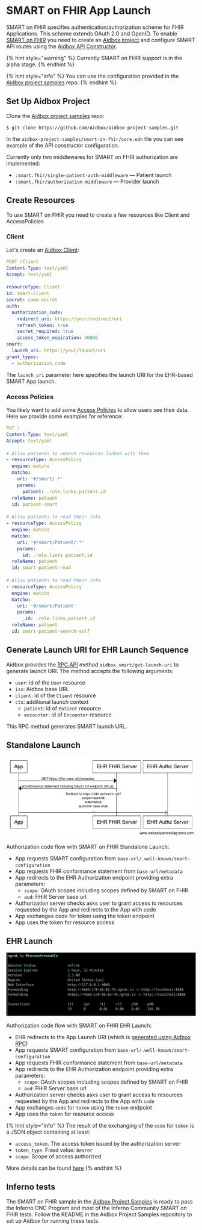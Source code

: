 # SMART on FHIR App Launch

SMART on FHIR specifies authentication/authorization scheme for FHIR Applications. This scheme extends OAuth 2.0 and OpenID. To enable [SMART on FHIR](https://smarthealthit.org/) you need to create an [Aidbox project](../../../aidbox-configuration/aidbox-zen-lang-project/) and configure SMART API routes using the [Aidbox API Constructor](../../../aidbox-configuration/aidbox-api-constructor.md).

{% hint style="warning" %}
Currently SMART on FHIR support is in the alpha stage.
{% endhint %}

{% hint style="info" %}
You can use the configuration provided in the [Aidbox project samples](https://github.com/Aidbox/aidbox-project-samples) repo.
{% endhint %}

## Set Up Aidbox Project

Clone the [Aidbox project samples](https://github.com/Aidbox/aidbox-project-samples) repo:

```shell-session
$ git clone https://github.com/Aidbox/aidbox-project-samples.git
```

In the `aidbox-project-samples/smart-on-fhir/core.edn` file you can see example of the API constructor configuration.

Currently only two middlewares for SMART on FHIR authorization are implemented:

* `:smart.fhir/single-patient-auth-middleware` — Patient launch
* `:smart.fhir/authorization-middleware` — Provider launch    &#x20;

## Create Resources

To use SMART on FHIR you need to create a few resources like Client and AccessPolicies

### Client

Let's create an [Aidbox Client](https://docs.aidbox.app/security-and-access-control-1/overview#client):

```yaml
POST /Client
Content-Type: text/yaml
Accept: text/yaml

resourceType: Client
id: smart-client
secret: some-secret
auth:
  authorization_code:
    redirect_uri: https://your/redirect/uri
    refresh_token: true
    secret_required: true
    access_token_expiration: 36000
smart:
  launch_uri: https://your/launch/uri
grant_types:
  - authorization_code
```

The `launch_uri` parameter here specifies the launch URI for the EHR-based SMART App launch.

### Access Policies

You likely want to add some [Access Policies](../../security/) to allow users see their data. Here we provide some examples for reference:

```yaml
PUT /
Content-Type: text/yaml
Accept: text/yaml

# Allow patients to search resources linked with them
- resourceType: AccessPolicy
  engine: matcho
  matcho:
    uri: '#/smart/.*'
    params:
      patient: .role.links.patient.id
  roleName: patient
  id: patient-smart

# Allow patients to read their info
- resourceType: AccessPolicy
  engine: matcho
  matcho:
    uri: '#/smart/Patient/.*'
    params:
      id: .role.links.patient.id
  roleName: patient
  id: smart-patient-read

# Allow patients to read their info
- resourceType: AccessPolicy
  engine: matcho
  matcho:
    uri: '#/smart/Patient'
    params:
      _id: .role.links.patient.id
  roleName: patient
  id: smart-patient-search-self
```

## Generate Launch URI for EHR Launch Sequence

Aidbox provides the [RPC API](../../../api-1/rpc-api.md) method `aidbox.smart/get-launch-uri` to generate launch URI. The method accepts the following arguments:

* `user`: id of the `User` resource
* `iss`: Aidbox base URL
* `client`: id of the `Client` resource
* `ctx`: additional launch context
  * `patient`: id of  `Patient` resource
  * `encounter`: id of `Encounter` resource

This RPC method generates SMART launch URL.

## Standalone Launch

![Standalone launch sequence](<../../../.gitbook/assets/image (101).png>)

Authorization code flow with SMART on FHIR Standalone Launch:

* App requests SMART configuration from `base-url/.well-known/smart-configuration`
* App requests FHIR conformance statement from `base-url/metadata`
* App redirects to the EHR Authorization endpoint providing extra parameters:
  * `scope`: OAuth scopes including scopes defined by SMART on FHIR
  * `aud`: FHIR Server base url
* Authorization server checks asks user to grant access to resources requested by the App and redirects to the App with code
* App exchanges code for token using the token endpoint
* App uses the token for resource access

## EHR Launch

![EHR Launch Sequence](<../../../.gitbook/assets/image (93) (1).png>)



Authorization code flow with SMART on FHIR EHR Launch:

* EHR redirects to the App Launch URI (which is [generated using Aidbox RPC](smart-on-fhir-app-launch.md#generate-launch-uri-for-ehr-launch-sequence))
* App requests SMART configuration from `base-url/.well-known/smart-configuration`
* App requests FHIR conformance statement from `base-url/metadata`
* App redirects to the EHR Authorization endpoint providing extra parameters:
  * `scope`: OAuth scopes including scopes defined by SMART on FHIR
  * `aud`: FHIR Server base url
* Authorization server checks asks user to grant access to resources requested by the App and redirects to the App with `code`
* App exchanges `code` for `token` using the `token` endpoint
* App uses the `token` for resource access

{% hint style="info" %}
The result of the exchanging of the `code` for `token` is a JSON object containing at least:

* `access_token`. The access token issued by the authorization server
* `token_type`.  Fixed value: `Bearer`
* `scope`. Scope of access authorized

More details can be found [here](https://www.hl7.org/fhir/smart-app-launch/app-launch.html#response-5)
{% endhint %}

## Inferno tests

The SMART on FHIR sample in the [Aidbox Project Samples](https://github.com/Aidbox/aidbox-project-samples) is ready to pass the Inferno ONC Program and most of the Inferno Community SMART on FHIR tests. Follow the README in the Aidbox Project Samples repository to set up Aidbox for running these tests.



